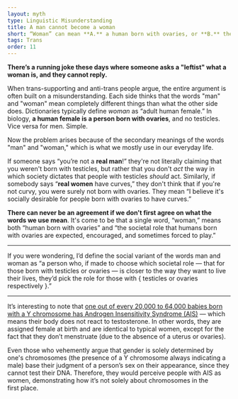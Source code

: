 ```yaml
---
layout: myth
type: Linguistic Misunderstanding
title: A man cannot become a woman
short: “Woman” can mean **A.** a human born with ovaries, or **B.** the behavioral expectations about how these humans behave. If you say “a man cannot become a woman,” you‘re using definition **A**. If you disagree, you’re going by definition **B**.
tags: Trans
order: 11
---
```



**There’s a running joke these days where someone asks a "leftist" what a woman is, and they cannot reply.**

When trans-supporting and anti-trans people argue, the entire argument is often built on a misunderstanding. Each side thinks that the words "man" and "woman" mean completely different things than what the other side does. Dictionaries typically define *woman* as “adult human female.” In biology, **a human female is a person born with ovaries**, and no testicles. Vice versa for men. Simple.

Now the problem arises because of the secondary meanings of the words "man" and "woman," which is what we mostly use in our everyday life.

If someone says “you’re not a **real man**!” they're not literally claiming that you weren't born with testicles, but rather that you don't *act* the way in which society dictates that people with testicles *should* act. Similarly, if somebody says “**real women** have curves,” they don't think that if you're not curvy, you were surely not born with ovaries. They mean “I believe it's socially desirable for people born with ovaries to have curves.”

**There can never be an agreement if we don't first agree on what the words we use mean**. It's come to be that a single word, “woman,” means both “human born with ovaries” and “the societal role that humans born with ovaries are expected, encouraged, and sometimes forced to play.”

---

If you were wondering, I’d define the social variant of the words man and woman as “a person who, if made to choose which societal role — that for those born with testicles or ovaries — is closer to the way they want to live their lives, they’d pick the role for those with { testicles or ovaries respectively&nbsp;}.”

---

It’s interesting to note that [one out of every 20,000 to 64,000 babies born with a Y chromosome has Androgen Insensitivity Syndrome (AIS)](https://pubmed.ncbi.nlm.nih.gov/22812659/) — which means their body does not react to testosterone. In other words, they are assigned female at birth and are identical to typical women, except for the fact that they don’t menstruate (due to the absence of a uterus or ovaries).

Even those who vehemently argue that gender is solely determined by one's chromosomes (the presence of a Y chromosome always indicating a male) base their judgment of a person’s sex on their appearance, since they cannot test their DNA. Therefore, they would perceive people with AIS as women, demonstrating how it’s not solely about chromosomes in the first&nbsp;place.